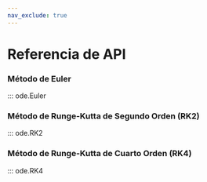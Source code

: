 ```yaml
---
nav_exclude: true
---
```


# Referencia de API

### Método de Euler 

::: ode.Euler




 
 ### Método de Runge-Kutta de Segundo Orden (RK2) 

::: ode.RK2

 ### Método de Runge-Kutta de Cuarto Orden (RK4) 

::: ode.RK4 
